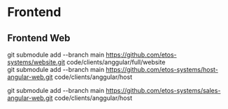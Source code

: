 # Frontend

## Frontend Web
git submodule add --branch main  https://github.com/etos-systems/website.git code/clients/anggular/full/website <br />
git submodule add --branch main  https://github.com/etos-systems/host-angular-web.git code/clients/anggular/host <br />

git submodule add --branch main  https://github.com/etos-systems/sales-angular-web.git code/clients/anggular/host <br />
